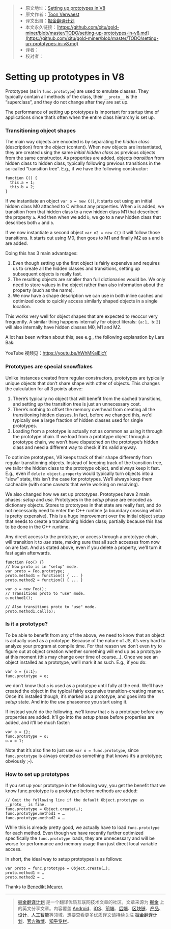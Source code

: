 > * 原文地址：[Setting up prototypes in V8](https://medium.com/@tverwaes/setting-up-prototypes-in-v8-ec9c9491dfe2)
> * 原文作者：[Toon Verwaest](https://medium.com/@tverwaes?source=post_header_lockup)
> * 译文出自：[掘金翻译计划](https://github.com/xitu/gold-miner)
> * 本文永久链接：[https://github.com/xitu/gold-miner/blob/master/TODO/setting-up-prototypes-in-v8.md](https://github.com/xitu/gold-miner/blob/master/TODO/setting-up-prototypes-in-v8.md)
> * 译者：
> * 校对者：

# Setting up prototypes in V8

Prototypes (as in `func.prototype`) are used to emulate classes. They typically contain all methods of the class, their `__proto__` is the “superclass”, and they do not change after they are set up.

The performance of setting up prototypes is important for startup time of applications since that’s often when the entire class hierarchy is set up.

### Transitioning object shapes

The main way objects are encoded is by separating the _hidden class_ (description) from the _object_ (content). When new objects are instantiated, they are created using the same _initial hidden class_ as previous objects from the same constructor. As properties are added, objects _transition_ from hidden class to hidden class, typically following previous transitions in the so-called “transition tree”. E.g., if we have the following constructor:

```
function C() {
  this.a = 1;
  this.b = 2;
}
```

If we instantiate an object `var o = new C()`, it starts out using an initial hidden class M0 attached to C without any properties. When `a` is added, we transition from that hidden class to a new hidden class M1 that described the property `a`. And then when we add `b`, we go to a new hidden class that describes both `a` and `b`.

If we now instantiate a second object `var o2 = new C()` it will follow those transitions. It starts out using M0, then goes to M1 and finally M2 as `a` and `b` are added.

Doing this has 3 main advantages:

1.  Even though setting up the first object is fairly expensive and requires us to create all the hidden classes and transitions, setting up subsequent objects is really fast.
2.  The resulting objects are smaller than full dictionaries would be. We only need to store values in the object rather than also information about the property (such as the name).
3.  We now have a shape description we can use in both inline caches and optimized code to quickly access similarly shaped objects in a single location.

This works very well for object shapes that are expected to reoccur very frequently. A similar thing happens internally for object literals: `{a:1, b:2}` will also internally have hidden classes M0, M1 and M2.

A lot has been written about this; see e.g., the following explanation by Lars Bak:

YouTube 视频见：https://youtu.be/hWhMKalEicY

### Prototypes are special snowflakes

Unlike instances created from regular constructors, prototypes are typically unique objects that don’t share shape with other of objects. This changes the calculation for all 3 points above:

1.  There’s typically no object that will benefit from the cached transitions, and setting up the transition tree is just an unnecessary cost.
2.  There’s nothing to offset the memory overhead from creating all the transitioning hidden classes. In fact, before we changed this, we’d typically see a large fraction of hidden classes used for single prototypes.
3.  Loading from a prototype is actually not as common as using it through the prototype chain. If we load from a prototype object through a prototype chain, we won’t have dispatched on the prototype’s hidden class and need a different way to check if it’s valid anyway.

To optimize prototypes, V8 keeps track of their shape differently from regular transitioning objects. Instead of keeping track of the transition tree, we tailor the hidden class to the prototype object, and always keep it fast. E.g., even if `delete object.property` would typically turn objects into a “slow” state, this isn’t the case for prototypes. We’ll always keep them cacheable (with some caveats that we’re working on resolving).

We also changed how we set up prototypes. Prototypes have 2 main phases: _setup_ and _use._ Prototypes in the _setup_ phase are encoded as dictionary objects. Stores to prototypes in that state are really fast, and do not necessarily need to enter the C++ runtime (a boundary crossing which is pretty expensive). This is a huge improvement over the initial object setup that needs to create a transitioning hidden class; partially because this has to be done in the C++ runtime.

Any direct access to the prototype, or access through a prototype chain, will transition it to _use_ state, making sure that all such accesses from now on are fast. And as stated above, even if you delete a property, we’ll turn it fast again afterwards.

```
function Foo() {}
// Now proto is in "setup" mode.
var proto = Foo.prototype;
proto.method1 = function() { ... }
proto.method2 = function() { ... }

var o = new Foo();
// Transitions proto to "use" mode.
o.method1();

// Also transitions proto to "use" mode.
proto.method1.call(o);
```

### Is it a prototype?

To be able to benefit from any of the above, we need to know that an object is actually used as a prototype. Because of the nature of JS, it’s very hard to analyze your program at compile time. For that reason we don’t even try to figure out at object creation whether something will end up as a prototype at this moment (this may change over time of course…). Once we see an object installed as a prototype, we’ll mark it as such. E.g., if you do:

```
var o = {x:1};
func.prototype = o;
```

we don’t know that `o` is used as a prototype until fully at the end. We’ll have created the object in the typical fairly expensive transition-creating manner. Once it’s installed though, it’s marked as a prototype, and goes into the _setup_ state. And into the _use_ phaseonce you start using it.

If instead you’d do the following, we’ll know that `o` is a prototype before any properties are added. It’ll go into the _setup_ phase before properties are added, and it’ll be much faster:

```
var o = {};
func.prototype = o;
o.x = 1;
```

Note that it’s also fine to just use `var o = func.prototype`, since `func.prototype` is always created as something that knows it’s a prototype; obviously ;-).

### How to set up prototypes

If you set up your prototype in the following way, you get the benefit that we know func.prototype is a prototype before methods are added:

```
// Omit the following line if the default Object.prototype as __proto__ is fine.
func.prototype = Object.create(…);
func.prototype.method1 = …
func.prototype.method2 = …
```

While this is already pretty good, we actually have to load `func.prototype` for each method. Even though we have recently further optimized specifically the `func.prototype` loads, they are unnecessary and will be worse for performance and memory usage than just direct local variable access.

In short, the ideal way to setup prototypes is as follows:

```
var proto = func.prototype = Object.create(…);
proto.method1 = …
proto.method2 = …
```

Thanks to [Benedikt Meurer](https://medium.com/@bmeurer?source=post_page).


---

> [掘金翻译计划](https://github.com/xitu/gold-miner) 是一个翻译优质互联网技术文章的社区，文章来源为 [掘金](https://juejin.im) 上的英文分享文章。内容覆盖 [Android](https://github.com/xitu/gold-miner#android)、[iOS](https://github.com/xitu/gold-miner#ios)、[前端](https://github.com/xitu/gold-miner#前端)、[后端](https://github.com/xitu/gold-miner#后端)、[区块链](https://github.com/xitu/gold-miner#区块链)、[产品](https://github.com/xitu/gold-miner#产品)、[设计](https://github.com/xitu/gold-miner#设计)、[人工智能](https://github.com/xitu/gold-miner#人工智能)等领域，想要查看更多优质译文请持续关注 [掘金翻译计划](https://github.com/xitu/gold-miner)、[官方微博](http://weibo.com/juejinfanyi)、[知乎专栏](https://zhuanlan.zhihu.com/juejinfanyi)。
